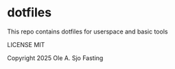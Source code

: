 # dotfiles

This repo contains dotfiles for userspace and basic tools

LICENSE MIT

Copyright 2025 Ole A. Sjo Fasting
